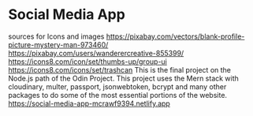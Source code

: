 # Social Media App
sources for Icons and images
https://pixabay.com/vectors/blank-profile-picture-mystery-man-973460/
https://pixabay.com/users/wanderercreative-855399/
https://icons8.com/icon/set/thumbs-up/group-ui
https://icons8.com/icons/set/trashcan
This is the final project on the Node.js path of the Odin Project.
This project uses the Mern stack with cloudinary, multer, passport, jsonwebtoken, bcrypt and many other packages to do some of the most essential portions of the website.
https://social-media-app-mcrawf9394.netlify.app